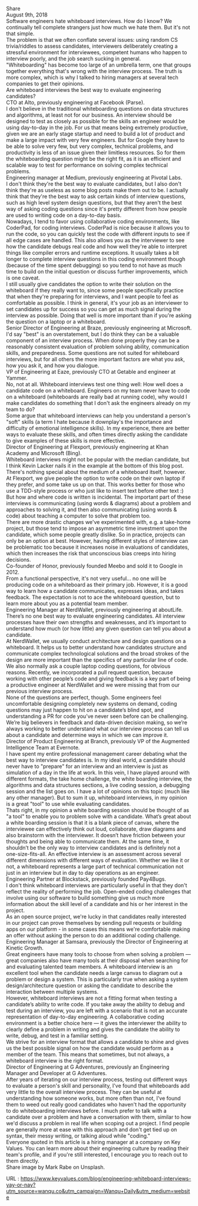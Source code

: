   Share  
    August 9th, 2018  
    Software engineers hate whiteboard interviews. How do I know? We continually tell complete strangers just how much we hate them. But it's not that simple.  
    The problem is that we often conflate several issues: using random CS trivia/riddles to assess candidates, interviewers deliberately creating a stressful environment for interviewees, competent humans who happen to interview poorly, and the job search sucking in general.  
    "Whiteboarding" has become too large of an umbrella term, one that groups together everything that's wrong with the interview process. The truth is more complex, which is why I talked to hiring managers at several tech companies to get their opinions.  
    Are whiteboard interviews the best way to evaluate engineering candidates?  
    CTO at Alto, previously engineering at Facebook (Parse).  
    I don't believe in the traditional whiteboarding questions on data structures and algorithms, at least not for our business. An interview should be designed to test as closely as possible for the skills an engineer would be using day-to-day in the job. For us that means being extremely productive, given we are an early stage startup and need to build a lot of product and make a large impact with very few engineers. But for Google they have to be able to solve very few, but very complex, technical problems, and productivity is less of an issue given their limitless resources. So for them the whiteboarding question might be the right fit, as it is an efficient and scalable way to test for performance on solving complex technical problems.  
    Engineering manager at Medium, previously engineering at Pivotal Labs.  
    I don't think they're the best way to evaluate candidates, but I also don't think they're as useless as some blog posts make them out to be. I actually think that they're the best way to ask certain kinds of interview questions, such as high level system design questions, but that they aren't the best way of asking coding questions since it's pretty different from how people are used to writing code on a day-to-day basis.  
    Nowadays, I tend to favor using collaborative coding environments, like CoderPad, for coding interviews. CoderPad is nice because it allows you to run the code, so you can quickly test the code with different inputs to see if all edge cases are handled. This also allows you as the interviewer to see how the candidate debugs real code and how well they're able to interpret things like compiler errors and runtime exceptions. It usually takes a bit longer to complete interview questions in this coding environment though (because of the time spent debugging) so you tend to not have as much time to build on the initial question or discuss further improvements, which is one caveat.  
    I still usually give candidates the option to write their solution on the whiteboard if they really want to, since some people specifically practice that when they're preparing for interviews, and I want people to feel as comfortable as possible. I think in general, it's your job as an interviewer to set candidates up for success so you can get as much signal during the interview as possible. Doing that well is more important than if you're asking the question on a laptop or a whiteboard.  
    Senior Director of Engineering at Braze, previously engineering at Microsoft.  
    I'd say "best" is an overstatement, but I do think they can be a valuable component of an interview process. When done properly they can be a reasonably consistent evaluation of problem solving ability, communication skills, and preparedness. Some questions are not suited for whiteboard interviews, but for all others the more important factors are what you ask, how you ask it, and how you dialogue.  
    VP of Engineering at Eaze, previously CTO at Getable and engineer at Yammer.  
    No, not at all. Whiteboard interviews test one thing well: How well does a candidate code on a whiteboard. Engineers on my team never have to code on a whiteboard (whiteboards are really bad at running code), why would I make candidates do something that I don't ask the engineers already on my team to do?  
    Some argue that whiteboard interviews can help you understand a person's "soft" skills (a term I hate because it downplay's the importance and difficulty of emotional intelligence skills). In my experience, there are better ways to evaluate these skills, and often times directly asking the candidate to give examples of these skills is more effective.  
    Director of Engineering at Flexport, previously engineering at Khan Academy and Microsoft (Bing).  
    Whiteboard interviews might not be popular with the median candidate, but I think Kevin Lacker nails it in the example at the bottom of this blog post.  
    There's nothing special about the medium of a whiteboard itself, however. At Flexport, we give people the option to write code on their own laptop if they prefer, and some take us up on that. This works better for those who use a TDD-style process or who just like to insert text before other text :)  
    But how and where code is written is incidental. The important part of these interviews is communicating (using words & diagrams) about a problem and approaches to solving it, and then also communicating (using words & code) about teaching a computer to solve that problem too.  
    There are more drastic changes we've experimented with, e.g. a take-home project, but those tend to impose an asymmetric time investment upon the candidate, which some people greatly dislike. So in practice, projects can only be an option at best. However, having different styles of interview can be problematic too because it increases noise in evaluations of candidates, which then increases the risk that unconscious bias creeps into hiring decisions.  
    Co-founder of Honor, previously founded Meebo and sold it to Google in 2012.  
    From a functional perspective, it's not very useful... no one will be producing code on a whiteboard as their primary job. However, it is a good way to learn how a candidate communicates, expresses ideas, and takes feedback. The expectation is not to ace the whiteboard question, but to learn more about you as a potential team member.  
    Engineering Manager at NerdWallet, previously engineering at aboutLife.  
    There’s no one best way to evaluate engineering candidates. All interview processes have their own strengths and weaknesses, and it’s important to understand how much (or how little) any given question can tell you about a candidate.  
    At NerdWallet, we usually conduct architecture and design questions on a whiteboard. It helps us to better understand how candidates structure and communicate complex technological solutions and the broad strokes of the design are more important than the specifics of any particular line of code. We also normally ask a couple laptop coding questions, for obvious reasons. Recently, we incorporated a pull request question, because working with other people’s code and giving feedback is a key part of being a productive engineer at NerdWallet and we were missing that from our previous interview process.  
    None of the questions are perfect, though. Some engineers feel uncomfortable designing completely new systems on demand, coding questions may just happen to hit on a candidate’s blind spot, and understanding a PR for code you’ve never seen before can be challenging. We’re big believers in feedback and data-driven decision making, so we’re always working to better understand what our interview process can tell us about a candidate and determine ways in which we can improve it.  
    Director of Product Engineering at Branch, previously VP of the Augmented Intelligence Team at Evernote.  
    I have spent my entire professional management career debating what the best way to interview candidates is. In my ideal world, a candidate should never have to "prepare" for an interview and an interview is just as simulation of a day in the life at work. In this vein, I have played around with different formats, the take home challenge, the white boarding interview, the algorithms and data structures sections, a live coding session, a debugging session and the list goes on. I have a lot of opinions on this topic (much like any other manager). But to sum it up, whiteboard interviews, in my opinion is a great "tool" to use while evaluating candidates.  
    Thats right, in my opinion a white boarding session should be thought of as "a tool" to enable you to problem solve with a candidate. What’s great about a white boarding session is that it is a blank piece of canvas, where the interviewee can effectively think out loud, collaborate, draw diagrams and also brainstorm with the interviewer. It doesn’t have friction between your thoughts and being able to communicate them. At the same time, it shouldn’t be the only way to interview candidates and is definitely not a one-size-fits-all. An effective interview is an assessment across several different dimensions with different ways of evaluation. Whether we like it or not, a whiteboard represents a large part of technical communication not just in an interview but in day to day operations as an engineer.  
    Engineering Partner at Blockstack, previously founded Pay4Bugs.  
    I don't think whiteboard interviews are particularly useful in that they don't reflect the reality of performing the job. Open-ended coding challenges that involve using our software to build something give us much more information about the skill level of a candidate and his or her interest in the project.  
    As an open source project, we're lucky in that candidates really interested in our project can prove themselves by sending pull requests or building apps on our platform - in some cases this means we're comfortable making an offer without asking the person to do an additional coding challenge.  
    Engineering Manager at Samsara, previously the Director of Engineering at Kinetic Growth.  
    Great engineers have many tools to choose from when solving a problem — great companies also have many tools at their disposal when searching for and evaluating talented team members. A whiteboard interview is an excellent tool when the candidate needs a large canvas to diagram out a problem or design a system. This is particularly true when asking a system design/architecture question or asking the candidate to describe the interaction between multiple systems.  
    However, whiteboard interviews are not a fitting format when testing a candidate’s ability to write code. If you take away the ability to debug and test during an interview, you are left with a scenario that is not an accurate representation of day-to-day engineering. A collaborative coding environment is a better choice here — it gives the interviewer the ability to clearly define a problem in writing and gives the candidate the ability to write, debug, and test in a familiar setting.  
    We strive for an interview format that allows a candidate to shine and gives us the best possible signal on how the candidate would perform as a member of the team. This means that sometimes, but not always, a whiteboard interview is the right format.  
    Director of Engineering at G Adventures, previously an Engineering Manager and Developer at G Adventures.  
    After years of iterating on our interview process, testing out different ways to evaluate a person's skill and personality, I've found that whiteboards add very little to the overall interview process. They can be useful at understanding how someone works, but more often than not, I've found them to weed out really good candidates who haven't had the opportunity to do whiteboarding interviews before. I much prefer to talk with a candidate over a problem and have a conversation with them, similar to how we'd discuss a problem in real life when scoping out a project. I find people are generally more at ease with this approach and don't get tied up on syntax, their messy writing, or talking aloud while "coding."  
    Everyone quoted in this article is a hiring manager at a company on Key Values. You can learn more about their engineering culture by reading their team's profile, and if you're still interested, I encourage you to reach out to them directly.  
    Share image by Mark Rabe on Unsplash.  
    
  URL : https://www.keyvalues.com/blog/engineering-whiteboard-interviews-yay-or-nay?utm_source=wanqu.co&utm_campaign=Wanqu+Daily&utm_medium=website